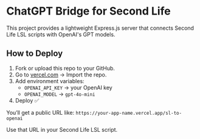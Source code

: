 # ChatGPT Bridge for Second Life

This project provides a lightweight Express.js server that connects Second Life LSL scripts with OpenAI's GPT models.

## How to Deploy

1. Fork or upload this repo to your GitHub.
2. Go to [vercel.com](https://vercel.com/) → Import the repo.
3. Add environment variables:
   - `OPENAI_API_KEY` → your OpenAI key
   - `OPENAI_MODEL` → `gpt-4o-mini`
4. Deploy ✅

You’ll get a public URL like:
`https://your-app-name.vercel.app/sl-to-openai`

Use that URL in your Second Life LSL script.
